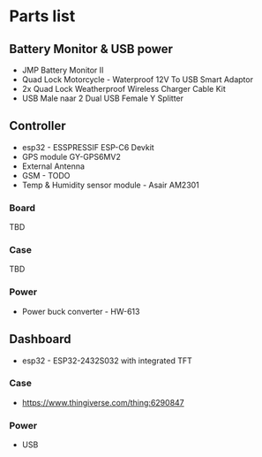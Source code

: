 # Parts list

## Battery Monitor & USB power
* JMP Battery Monitor II
* Quad Lock Motorcycle - Waterproof 12V To USB Smart Adaptor
* 2x Quad Lock Weatherproof Wireless Charger Cable Kit
* USB Male naar 2 Dual USB Female Y Splitter

## Controller

* esp32 - ESSPRESSIF ESP-C6 Devkit 
* GPS module GY-GPS6MV2
* External Antenna
* GSM  - TODO
* Temp & Humidity sensor module - Asair AM2301

### Board
TBD

### Case
TBD

### Power
*  Power buck converter - HW-613

## Dashboard

* esp32 - ESP32-2432S032 with integrated TFT

### Case
* https://www.thingiverse.com/thing:6290847

### Power
* USB
